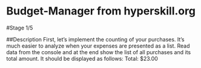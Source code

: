 # Budget-Manager from hyperskill.org

#Stage 1/5

##Description
First, let’s implement the counting of your purchases. It’s much easier to analyze when your expenses are presented as a list. Read data from the console and at the end show the list of all purchases and its total amount.
It should be displayed as follows: <bold>Total: $23.00</bold>



